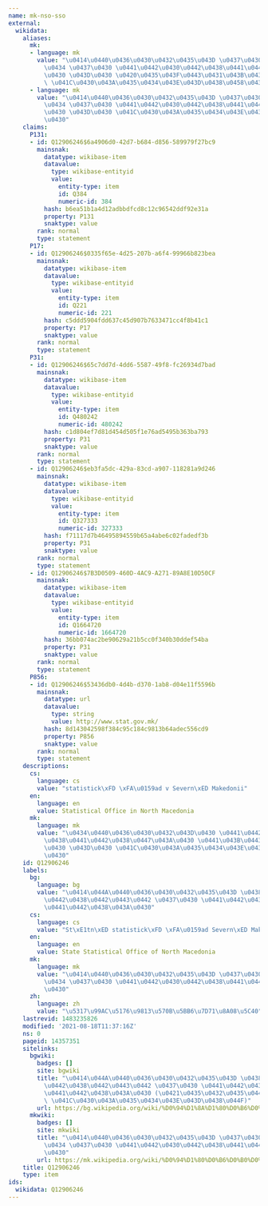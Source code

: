 ```yaml
---
name: mk-nso-sso
external:
  wikidata:
    aliases:
      mk:
      - language: mk
        value: "\u0414\u0440\u0436\u0430\u0432\u0435\u043D \u0437\u0430\u0432\u043E\
          \u0434 \u0437\u0430 \u0441\u0442\u0430\u0442\u0438\u0441\u0442\u0438\u043A\
          \u0430 \u043D\u0430 \u0420\u0435\u043F\u0443\u0431\u043B\u0438\u043A\u0430\
          \ \u041C\u0430\u043A\u0435\u0434\u043E\u043D\u0438\u0458\u0430"
      - language: mk
        value: "\u0414\u0440\u0436\u0430\u0432\u0435\u043D \u0437\u0430\u0432\u043E\
          \u0434 \u0437\u0430 \u0441\u0442\u0430\u0442\u0438\u0441\u0442\u0438\u043A\
          \u0430 \u043D\u0430 \u041C\u0430\u043A\u0435\u0434\u043E\u043D\u0438\u0458\
          \u0430"
    claims:
      P131:
      - id: Q12906246$6a4906d0-42d7-b684-d856-589979f27bc9
        mainsnak:
          datatype: wikibase-item
          datavalue:
            type: wikibase-entityid
            value:
              entity-type: item
              id: Q384
              numeric-id: 384
          hash: b6ea51b1a4d12adbbdfcd8c12c96542ddf92e31a
          property: P131
          snaktype: value
        rank: normal
        type: statement
      P17:
      - id: Q12906246$0335f65e-4d25-207b-a6f4-99966b823bea
        mainsnak:
          datatype: wikibase-item
          datavalue:
            type: wikibase-entityid
            value:
              entity-type: item
              id: Q221
              numeric-id: 221
          hash: c5ddd5904fdd637c45d907b7633471cc4f8b41c1
          property: P17
          snaktype: value
        rank: normal
        type: statement
      P31:
      - id: Q12906246$65c7dd7d-4dd6-5587-49f8-fc26934d7bad
        mainsnak:
          datatype: wikibase-item
          datavalue:
            type: wikibase-entityid
            value:
              entity-type: item
              id: Q480242
              numeric-id: 480242
          hash: c1d804ef7d81d454d505f1e76ad5495b363ba793
          property: P31
          snaktype: value
        rank: normal
        type: statement
      - id: Q12906246$eb3fa5dc-429a-83cd-a907-118281a9d246
        mainsnak:
          datatype: wikibase-item
          datavalue:
            type: wikibase-entityid
            value:
              entity-type: item
              id: Q327333
              numeric-id: 327333
          hash: f71117d7b46495894559b65a4abe6c02fadedf3b
          property: P31
          snaktype: value
        rank: normal
        type: statement
      - id: Q12906246$7B3D0509-460D-4AC9-A271-89A8E10D50CF
        mainsnak:
          datatype: wikibase-item
          datavalue:
            type: wikibase-entityid
            value:
              entity-type: item
              id: Q1664720
              numeric-id: 1664720
          hash: 36bb074ac2be90629a21b5cc0f340b30ddef54ba
          property: P31
          snaktype: value
        rank: normal
        type: statement
      P856:
      - id: Q12906246$53436db0-4d4b-d370-1ab8-d04e11f5596b
        mainsnak:
          datatype: url
          datavalue:
            type: string
            value: http://www.stat.gov.mk/
          hash: 8d143042598f384c95c184c9813b64adec556cd9
          property: P856
          snaktype: value
        rank: normal
        type: statement
    descriptions:
      cs:
        language: cs
        value: "statistick\xFD \xFA\u0159ad v Severn\xED Makedonii"
      en:
        language: en
        value: Statistical Office in North Macedonia
      mk:
        language: mk
        value: "\u0434\u0440\u0436\u0430\u0432\u043D\u0430 \u0441\u0442\u0430\u0442\
          \u0438\u0441\u0442\u0438\u0447\u043A\u0430 \u0441\u043B\u0443\u0436\u0431\
          \u0430 \u043D\u0430 \u041C\u0430\u043A\u0435\u0434\u043E\u043D\u0438\u0458\
          \u0430"
    id: Q12906246
    labels:
      bg:
        language: bg
        value: "\u0414\u044A\u0440\u0436\u0430\u0432\u0435\u043D \u0438\u043D\u0441\
          \u0442\u0438\u0442\u0443\u0442 \u0437\u0430 \u0441\u0442\u0430\u0442\u0438\
          \u0441\u0442\u0438\u043A\u0430"
      cs:
        language: cs
        value: "St\xE1tn\xED statistick\xFD \xFA\u0159ad Severn\xED Makedonie"
      en:
        language: en
        value: State Statistical Office of North Macedonia
      mk:
        language: mk
        value: "\u0414\u0440\u0436\u0430\u0432\u0435\u043D \u0437\u0430\u0432\u043E\
          \u0434 \u0437\u0430 \u0441\u0442\u0430\u0442\u0438\u0441\u0442\u0438\u043A\
          \u0430"
      zh:
        language: zh
        value: "\u5317\u99AC\u5176\u9813\u570B\u5BB6\u7D71\u8A08\u5C40"
    lastrevid: 1483235826
    modified: '2021-08-18T11:37:16Z'
    ns: 0
    pageid: 14357351
    sitelinks:
      bgwiki:
        badges: []
        site: bgwiki
        title: "\u0414\u044A\u0440\u0436\u0430\u0432\u0435\u043D \u0438\u043D\u0441\
          \u0442\u0438\u0442\u0443\u0442 \u0437\u0430 \u0441\u0442\u0430\u0442\u0438\
          \u0441\u0442\u0438\u043A\u0430 (\u0421\u0435\u0432\u0435\u0440\u043D\u0430\
          \ \u041C\u0430\u043A\u0435\u0434\u043E\u043D\u0438\u044F)"
        url: https://bg.wikipedia.org/wiki/%D0%94%D1%8A%D1%80%D0%B6%D0%B0%D0%B2%D0%B5%D0%BD_%D0%B8%D0%BD%D1%81%D1%82%D0%B8%D1%82%D1%83%D1%82_%D0%B7%D0%B0_%D1%81%D1%82%D0%B0%D1%82%D0%B8%D1%81%D1%82%D0%B8%D0%BA%D0%B0_(%D0%A1%D0%B5%D0%B2%D0%B5%D1%80%D0%BD%D0%B0_%D0%9C%D0%B0%D0%BA%D0%B5%D0%B4%D0%BE%D0%BD%D0%B8%D1%8F)
      mkwiki:
        badges: []
        site: mkwiki
        title: "\u0414\u0440\u0436\u0430\u0432\u0435\u043D \u0437\u0430\u0432\u043E\
          \u0434 \u0437\u0430 \u0441\u0442\u0430\u0442\u0438\u0441\u0442\u0438\u043A\
          \u0430"
        url: https://mk.wikipedia.org/wiki/%D0%94%D1%80%D0%B6%D0%B0%D0%B2%D0%B5%D0%BD_%D0%B7%D0%B0%D0%B2%D0%BE%D0%B4_%D0%B7%D0%B0_%D1%81%D1%82%D0%B0%D1%82%D0%B8%D1%81%D1%82%D0%B8%D0%BA%D0%B0
    title: Q12906246
    type: item
ids:
  wikidata: Q12906246
---
```

